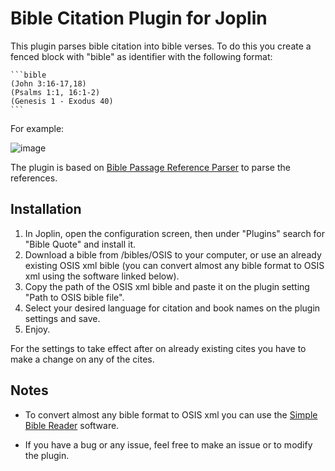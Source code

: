 # Bible Citation Plugin for Joplin

This plugin parses bible citation into bible verses. To do this you create a fenced block with "bible" as identifier with the following format:

    ```bible
    (John 3:16-17,18)
    (Psalms 1:1, 16:1-2)
    (Genesis 1 - Exodus 40)
    ```

For example:

![image](https://user-images.githubusercontent.com/90792603/137567310-99b21496-6717-4dca-9a63-24e46d8d6999.png)

The plugin is based on [Bible Passage Reference Parser](https://github.com/openbibleinfo/Bible-Passage-Reference-Parser) to parse the references.

## Installation
1. In Joplin, open the configuration screen, then under "Plugins" search for "Bible Quote" and install it. 
2. Download a bible from /bibles/OSIS to your computer, or use an already existing OSIS xml bible (you can convert almost any bible format to OSIS xml using the software linked below).
3. Copy the path of the OSIS xml bible and paste it on the plugin setting "Path to OSIS bible file".
4. Select your desired language for citation and book names on the plugin settings and save.
5. Enjoy.

For the settings to take effect after on already existing cites you have to make a change on any of the cites.
 
 ## Notes
- To convert almost any bible format to OSIS xml you can use the [Simple Bible Reader](https://www.softpedia.com/get/Others/Home-Education/Jeyareuben-Simple-Bible-Reader.shtml) software.
 
- If you have a bug or any issue, feel free to make an issue or to modify the plugin.
